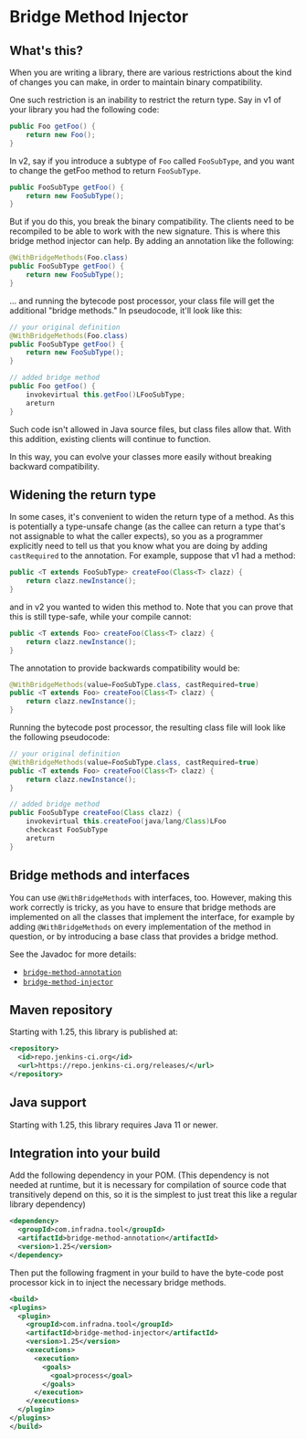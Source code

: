 # Bridge Method Injector

## What's this?

When you are writing a library, there are various restrictions about the kind of changes you can make, in order to maintain binary compatibility.

One such restriction is an inability to restrict the return type. Say in v1 of your library you had the following code:

```java
public Foo getFoo() {
    return new Foo();
}
```

In v2, say if you introduce a subtype of `Foo` called `FooSubType`, and you want to change the getFoo method to return `FooSubType`.

```java
public FooSubType getFoo() {
    return new FooSubType();
}
```

But if you do this, you break the binary compatibility. The clients need to be recompiled to be able to work with the new signature. This is where this bridge method injector can help. By adding an annotation like the following:

```java
@WithBridgeMethods(Foo.class)
public FooSubType getFoo() {
    return new FooSubType();
}
```

... and running the bytecode post processor, your class file will get the additional "bridge methods." In pseudocode, it'll look like this:

```java
// your original definition
@WithBridgeMethods(Foo.class)
public FooSubType getFoo() {
    return new FooSubType();
}

// added bridge method
public Foo getFoo() {
    invokevirtual this.getFoo()LFooSubType;
    areturn
}
```

Such code isn't allowed in Java source files, but class files allow that. With this addition, existing clients will continue to function.

In this way, you can evolve your classes more easily without breaking backward compatibility.

## Widening the return type

In some cases, it's convenient to widen the return type of a method. As this is potentially a type-unsafe change
(as the callee can return a type that's not assignable to what the caller expects), so
you as a programmer explicitly need to tell us that you know what you are doing by adding
`castRequired` to the annotation.  For example, suppose that v1 had a method:

```java
public <T extends FooSubType> createFoo(Class<T> clazz) {
    return clazz.newInstance();
}
```

and in v2 you wanted to widen this method to. Note that you can prove that this is still type-safe, while
your compile cannot:

```java
public <T extends Foo> createFoo(Class<T> clazz) {
    return clazz.newInstance();
}
```

The annotation to provide backwards compatibility would be:

```java
@WithBridgeMethods(value=FooSubType.class, castRequired=true)
public <T extends Foo> createFoo(Class<T> clazz) {
    return clazz.newInstance();
}
```

Running the bytecode post processor, the resulting class file will look like the following pseudocode:

```java
// your original definition
@WithBridgeMethods(value=FooSubType.class, castRequired=true)
public <T extends Foo> createFoo(Class<T> clazz) {
    return clazz.newInstance();
}

// added bridge method
public FooSubType createFoo(Class clazz) {
    invokevirtual this.createFoo(java/lang/Class)LFoo
    checkcast FooSubType
    areturn
}
```

## Bridge methods and interfaces

You can use `@WithBridgeMethods` with interfaces, too. However, making this work correctly is tricky,
as you have to ensure that bridge methods are implemented on all the classes that implement the interface,
for example by adding `@WithBridgeMethods` on every implementation of the method in question,
or by introducing a base class that provides a bridge method.

See the Javadoc for more details:

- [`bridge-method-annotation`](https://javadoc.jenkins.io/component/bridge-method-annotation/)
- [`bridge-method-injector`](https://javadoc.jenkins.io/component/bridge-method-injector/)

## Maven repository

Starting with 1.25, this library is published at:

```xml
<repository>
  <id>repo.jenkins-ci.org</id>
  <url>https://repo.jenkins-ci.org/releases/</url>
</repository>
```

## Java support

Starting with 1.25, this library requires Java 11 or newer.

## Integration into your build

Add the following dependency in your POM. (This dependency is not needed at runtime, but it is necessary
for compilation of source code that transitively depend on this, so it is the simplest to just treat
this like a regular library dependency)

```xml
<dependency>
  <groupId>com.infradna.tool</groupId>
  <artifactId>bridge-method-annotation</artifactId>
  <version>1.25</version>
</dependency>
```

Then put the following fragment in your build to have the byte-code post processor kick in to inject the necessary bridge methods.

```xml
<build>
<plugins>
  <plugin>
    <groupId>com.infradna.tool</groupId>
    <artifactId>bridge-method-injector</artifactId>
    <version>1.25</version>
    <executions>
      <execution>
        <goals>
          <goal>process</goal>
        </goals>
      </execution>
    </executions>
  </plugin>
</plugins>
</build>
```
